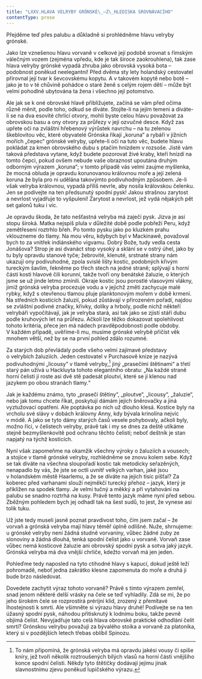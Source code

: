 ```yaml
---
title: "LXXV.HLAVA VELRYBY GRÓNSKÉ\_—Z\_HLEDISKA SROVNÁVACÍHO"
contentType: prose
---
```


  

Přejděme teď přes palubu a důkladně si prohlédněme hlavu velryby grónské.

Jako lze vznešenou hlavu vorvaně v celkové její podobě srovnat s římským válečným vozem (zejména vpředu, kde je tak široce zaokrouhlena), tak zase hlava velryby grónské vypadá zhruba jako obrovská vysoká bota – podobnost poněkud neelegantní! Před dvěma sty lety holandský cestovatel přirovnal její tvar k ševcovskému kopytu. A v takovém kopytě nebo botě – jako je to v té chůvině pohádce o staré ženě s celým rojem dětí – může být velmi pohodlně ubytována ta žena i všechno její potomstvo.

Ale jak se k oné obrovské hlavě přibližujete, začíná se vám před očima různě měnit, podle toho, odkud se díváte. Stojíte-li na jejím temeni a díváte-li se na dva esovité chrlicí otvory, mohli byste celou hlavu považovat za obrovskou basu a ony otvory za průřezy v její ozvučné desce. Když zas upřete oči na zvláštní hřebenový výrůstek navrchu – na tu zelenou škeblovitou věc, které obyvatelé Grónska říkají „koruna“ a rybáři v jižních mořích „čepec“ grónské velryby, upřete-li oči na tuto věc, budete hlavu pokládat za kmen obrovského dubu s ptačím hnízdem v rozsoše. Jistě vám taková představa vytane, když budete pozorovat živé kraby, kteří hnízdí na tomto čepci, pokud ovšem nebude vaše obraznost upoutána druhým odborným výrazem „koruna“; v tomto případě vás velmi zaujme myšlenka, že mocná obluda je opravdu korunovanou královnou moře a její zelená koruna že byla pro ni udělána takovýmto podivuhodným způsobem. Je-li však velryba královnou, vypadá příliš nevrle, aby nosila královskou čelenku. Jen se podívejte na ten předsunutý spodní pysk! Jakou strašnou zarytost a nevrlost vyjadřuje to vyšpulení! Zarytost a nevrlost, jež vydá nějakých pět set galonů tuku i víc.

Je opravdu škoda, že tato nešťastná velryba má zaječí pysk. Jizva je asi stopu široká. Matka nejspíš plula v důležité době podle pobřeží Peru, když zemětřesení roztrhlo břeh. Po tomto pysku jako po kluzkém prahu vklouzneme do tlamy. Na mou věru, kdybych byl v Mackinawě, považoval bych to za vnitřek indiánského vigvamu. Dobrý Bože, tudy vedla cesta Jonášova? Strop je asi dvanáct stop vysoký a sklání se v ostrý úhel, jako by tu byly opravdu stanové tyče; žebrovité, klenuté, srstnaté strany nám ukazují ony podivuhodné, zpola svislé lišty kostic, podobných křivým tureckým šavlím, řekněme po třech stech na jedné straně; splývají s horní částí kosti hlavové čili korunní, takže tvoří ony benátské žaluzie, o kterých jsme se už jinde letmo zmínili. Okraje kostic jsou porostlé vlasovými vlákny, jimiž grónská velryba procezuje vodu a v jejichž změti zachycuje malé rybky, když s otevřenou tlamou pluje planktonovým mořem v době krmení. Na středních kosticích žaluzií, pokud zůstávají v přirozeném pořadí, najdou se zvláštní podivné značky, křivky, dolíky a hrboly, podle nichž někteří velrybáři vypočítávají, jak je velryba stará, asi tak jako se zjistí stáří dubu podle kruhových let na průřezu. Ačkoli lze těžko dokazovat spolehlivost tohoto kritéria, přece jen má nádech pravděpodobnosti podle obdoby. V každém případě, uvěříme-li mu, musíme grónské velrybě přičíst věk mnohem větší, než by se na první pohled zdálo rozumné.

Za starých dob převládaly podle všeho velmi zajímavé představy o velrybích žaluziích. Jeden cestovatel v Purchasově knize je nazývá podivuhodnými „licousy“ v tlamě velryby,[^16] jiný „prasečími štětinami“ a třetí starý pán užívá u Hackluyta tohoto elegantního obratu: „Na každé straně horní čelisti jí roste asi dvě stě padesát ploutví, které se jí klenou nad jazykem po obou stranách tlamy.“

Jak je každému známo, tyto „prasečí štětiny“, „ploutve“, „licousy“, „žaluzie“, nebo jak tomu chcete říkat, poskytují dámám jejich šněrovačky a jiná vyztužovací opatření. Ale poptávka po nich už dlouho klesá. Kostice byly na vrcholu své slávy v dobách královny Anny, kdy bývala krinolína nejvíc v módě. A jako se tyto dámy starých časů vesele pohybovaly, ačkoli byly, možno říci, v čelistech velryby, právě tak i my se dnes za deště utíkáme stejně bezmyšlenkovitě pod ochranu těchto čelistí; neboť deštník je stan napjatý na týchž kosticích.

Nyní však zapomeňme na okamžik všechny výroky o žaluziích a vousech; a stojíce v tlamě grónské velryby, rozhlédněme se znovu kolem sebe. Když se tak díváte na všechna sloupořadí kostic tak metodicky seřazěných, nenapadlo by vás, že jste se octli uvnitř velkých varhan, jaké jsou v holandském městě Haarlemu, a že se díváte na jejich tisíc píšťal? Za koberec před varhanami slouží nejměkčí turecký přehoz – jazyk, který je přiklížen na spodek tlamy. Je velmi tučný a měkký a při vytahování na palubu se snadno roztrhá na kusy. Právě tento jazyk máme nyní před sebou. Zběžným pohledem bych jej odhadl tak na šest sudů, to jest, že vynese asi tolik tuku.

Už jste tedy museli jasně poznat pravdivost toho, čím jsem začal – že vorvaň a grónská velryba mají hlavy téměř úplně odlišné. Nuže, shrnujeme: u grónské velryby není žádná studně vorvaniny, vůbec žádné zuby ze slonoviny a žádná dlouhá, tenká spodní čelist jako u vorvaně. Vorvaň zase vůbec nemá kosticové žaluzie ani obrovský spodní pysk a sotva jaký jazyk. Grónská velryba má dva vnější chrliče, kdežto vorvaň má jen jeden.

Pohleďme tedy naposled na tyto ctihodné hlavy s kapucí, dokud ještě leží pohromadě, neboť jedna zakrátko klesne zapomenuta do moře a druhá ji bude brzo následovat.

Dovedete zachytit výraz tohoto vorvaně? Právě s tímto výrazem zemřel, snad jenom některé delší vrásky na čele se teď vyhladily. Zdá se mi, že po jeho širokém čele se rozprostírá prérijní klid, zrozený z přemítavé lhostejnosti k smrti. Ale všimněte si výrazu hlavy druhé! Podívejte se na ten úžasný spodní pysk, náhodou přitisknutý k lodnímu boku, takže pevně objímá čelist. Nevyjadřuje tato celá hlava obrovské praktické odhodlání čelit smrti? Grónskou velrybu považuji za bývalého stoika a vorvaně za platonika, který si v pozdějších letech třebas oblíbil Spinozu.

[^16]: To nám připomíná, že grónská velryba má opravdu jakési vousy či spíše kníry, jež tvoří několik roztroušených bílých vlasů na horní části vnějšího konce spodní čelisti. Někdy tyto štětičky dodávají jejímu jinak slavnostnímu zjevu poněkud lupičského výrazu.
